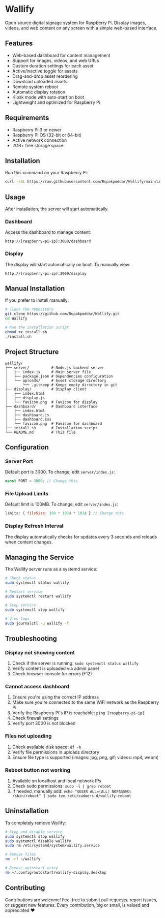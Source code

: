 # Wallify

Open source digital signage system for Raspberry Pi. Display images, videos, and web content on any screen with a simple web-based interface.

## Features

- Web-based dashboard for content management
- Support for images, videos, and web URLs
- Custom duration settings for each asset
- Active/inactive toggle for assets
- Drag-and-drop asset reordering
- Download uploaded assets
- Remote system reboot
- Automatic display rotation
- Kiosk mode with auto-start on boot
- Lightweight and optimized for Raspberry Pi

## Requirements

- Raspberry Pi 3 or newer
- Raspberry Pi OS (32-bit or 64-bit)
- Active network connection
- 2GB+ free storage space

## Installation

Run this command on your Raspberry Pi:

```bash
curl -sSL https://raw.githubusercontent.com/Rupakpoddar/Wallify/main/install.sh | bash
```

## Usage

After installation, the server will start automatically.

### Dashboard
Access the dashboard to manage content:
```
http://[raspberry-pi-ip]:3000/dashboard
```

### Display
The display will start automatically on boot. To manually view:
```
http://[raspberry-pi-ip]:3000/display
```

## Manual Installation

If you prefer to install manually:

```bash
# Clone the repository
git clone https://github.com/Rupakpoddar/Wallify.git
cd Wallify

# Run the installation script
chmod +x install.sh
./install.sh
```

## Project Structure

```
wallify/
├── server/          # Node.js backend server
│   ├── index.js     # Main server file
│   ├── package.json # Dependencies configuration
│   └── uploads/     # Asset storage directory
│       └── .gitkeep # Keeps empty directory in git
├── display/         # Display client
│   ├── index.html
│   ├── display.js
│   └── favicon.png  # Favicon for display
├── dashboard/       # Dashboard interface
│   ├── index.html
│   ├── dashboard.js
│   ├── dashboard.css
│   └── favicon.png  # Favicon for dashboard
├── install.sh       # Installation script
└── README.md        # This file
```

## Configuration

### Server Port
Default port is 3000. To change, edit `server/index.js`:
```javascript
const PORT = 3000; // Change this
```

### File Upload Limits
Default limit is 100MB. To change, edit `server/index.js`:
```javascript
limits: { fileSize: 100 * 1024 * 1024 } // Change this
```

### Display Refresh Interval
The display automatically checks for updates every 3 seconds and reloads when content changes.

## Managing the Service

The Wallify server runs as a systemd service:

```bash
# Check status
sudo systemctl status wallify

# Restart service
sudo systemctl restart wallify

# Stop service
sudo systemctl stop wallify

# View logs
sudo journalctl -u wallify -f
```

## Troubleshooting

### Display not showing content
1. Check if the server is running: `sudo systemctl status wallify`
2. Verify content is uploaded via admin panel
3. Check browser console for errors (F12)

### Cannot access dashboard
1. Ensure you're using the correct IP address
2. Make sure you're connected to the same WiFi network as the Raspberry Pi
3. Verify the Raspberry Pi's IP is reachable: `ping [raspberry-pi-ip]`
4. Check firewall settings
5. Verify port 3000 is not blocked

### Files not uploading
1. Check available disk space: `df -h`
2. Verify file permissions in uploads directory
3. Ensure file type is supported (images: jpg, png, gif; videos: mp4, webm)

### Reboot button not working
1. Available on localhost and local network IPs
2. Check sudo permissions: `sudo -l | grep reboot`
3. If needed, manually add: `echo "$USER ALL=(ALL) NOPASSWD: /sbin/reboot" | sudo tee /etc/sudoers.d/wallify-reboot`

## Uninstallation

To completely remove Wallify:

```bash
# Stop and disable service
sudo systemctl stop wallify
sudo systemctl disable wallify
sudo rm /etc/systemd/system/wallify.service

# Remove files
rm -rf ~/wallify

# Remove autostart entry
rm ~/.config/autostart/wallify-display.desktop
```

## Contributing

Contributions are welcome! Feel free to submit pull requests, report issues, or suggest new features. Every contribution, big or small, is valued and appreciated ❤️
